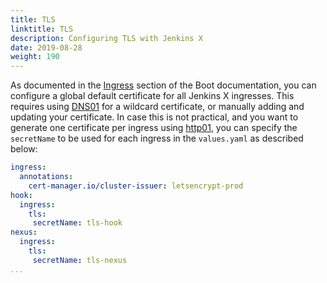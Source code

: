 ```yaml
---
title: TLS
linktitle: TLS
description: Configuring TLS with Jenkins X 
date: 2019-08-28
weight: 190
---
```


As documented in the [Ingress](/docs/install-setup/installing/boot/#ingress) section of the Boot documentation, you can configure a global default certificate for all Jenkins X ingresses.
This requires using [DNS01](https://cert-manager.io/docs/configuration/acme/dns01/) for a wildcard certificate, or manually adding and updating your certificate.
In case this is not practical, and you want to generate one certificate per ingress using [http01](https://cert-manager.io/docs/configuration/acme/http01/), you can specify the `secretName` to be used for each ingress in the `values.yaml` as described below:

```yaml
ingress:
  annotations:
    cert-manager.io/cluster-issuer: letsencrypt-prod
hook:
  ingress:
    tls:
     secretName: tls-hook
nexus:
  ingress:
    tls:
     secretName: tls-nexus
...
```
